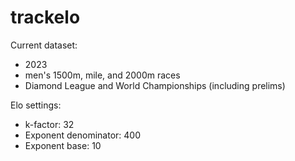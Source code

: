 # trackelo

Current dataset:
- 2023
- men's 1500m, mile, and 2000m races
- Diamond League and World Championships (including prelims)

Elo settings:
- k-factor: 32
- Exponent denominator: 400
- Exponent base: 10

